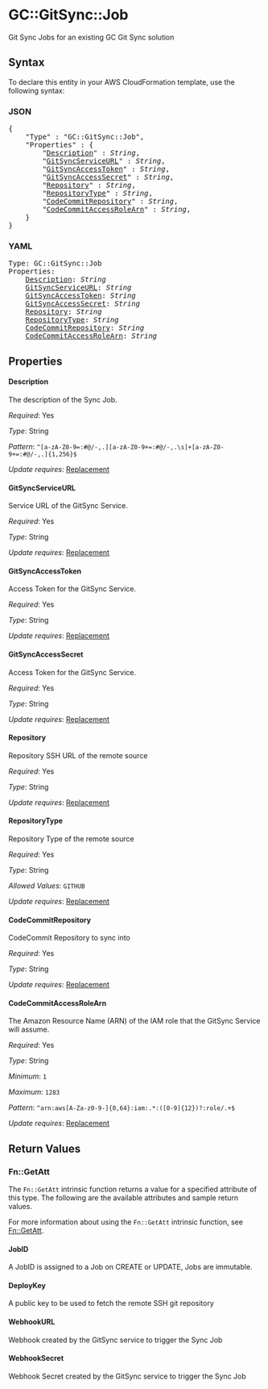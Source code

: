 # GC::GitSync::Job

Git Sync Jobs for an existing GC Git Sync solution

## Syntax

To declare this entity in your AWS CloudFormation template, use the following syntax:

### JSON

<pre>
{
    "Type" : "GC::GitSync::Job",
    "Properties" : {
        "<a href="#description" title="Description">Description</a>" : <i>String</i>,
        "<a href="#gitsyncserviceurl" title="GitSyncServiceURL">GitSyncServiceURL</a>" : <i>String</i>,
        "<a href="#gitsyncaccesstoken" title="GitSyncAccessToken">GitSyncAccessToken</a>" : <i>String</i>,
        "<a href="#gitsyncaccesssecret" title="GitSyncAccessSecret">GitSyncAccessSecret</a>" : <i>String</i>,
        "<a href="#repository" title="Repository">Repository</a>" : <i>String</i>,
        "<a href="#repositorytype" title="RepositoryType">RepositoryType</a>" : <i>String</i>,
        "<a href="#codecommitrepository" title="CodeCommitRepository">CodeCommitRepository</a>" : <i>String</i>,
        "<a href="#codecommitaccessrolearn" title="CodeCommitAccessRoleArn">CodeCommitAccessRoleArn</a>" : <i>String</i>,
    }
}
</pre>

### YAML

<pre>
Type: GC::GitSync::Job
Properties:
    <a href="#description" title="Description">Description</a>: <i>String</i>
    <a href="#gitsyncserviceurl" title="GitSyncServiceURL">GitSyncServiceURL</a>: <i>String</i>
    <a href="#gitsyncaccesstoken" title="GitSyncAccessToken">GitSyncAccessToken</a>: <i>String</i>
    <a href="#gitsyncaccesssecret" title="GitSyncAccessSecret">GitSyncAccessSecret</a>: <i>String</i>
    <a href="#repository" title="Repository">Repository</a>: <i>String</i>
    <a href="#repositorytype" title="RepositoryType">RepositoryType</a>: <i>String</i>
    <a href="#codecommitrepository" title="CodeCommitRepository">CodeCommitRepository</a>: <i>String</i>
    <a href="#codecommitaccessrolearn" title="CodeCommitAccessRoleArn">CodeCommitAccessRoleArn</a>: <i>String</i>
</pre>

## Properties

#### Description

The description of the Sync Job.

_Required_: Yes

_Type_: String

_Pattern_: <code>^[a-zA-Z0-9=:#@/\-,.][a-zA-Z0-9+=:#@/\-,.\s]+[a-zA-Z0-9+=:#@/\-,.]{1,256}$</code>

_Update requires_: [Replacement](https://docs.aws.amazon.com/AWSCloudFormation/latest/UserGuide/using-cfn-updating-stacks-update-behaviors.html#update-replacement)

#### GitSyncServiceURL

Service URL of the GitSync Service.

_Required_: Yes

_Type_: String

_Update requires_: [Replacement](https://docs.aws.amazon.com/AWSCloudFormation/latest/UserGuide/using-cfn-updating-stacks-update-behaviors.html#update-replacement)

#### GitSyncAccessToken

Access Token for the GitSync Service.

_Required_: Yes

_Type_: String

_Update requires_: [Replacement](https://docs.aws.amazon.com/AWSCloudFormation/latest/UserGuide/using-cfn-updating-stacks-update-behaviors.html#update-replacement)

#### GitSyncAccessSecret

Access Token for the GitSync Service.

_Required_: Yes

_Type_: String

_Update requires_: [Replacement](https://docs.aws.amazon.com/AWSCloudFormation/latest/UserGuide/using-cfn-updating-stacks-update-behaviors.html#update-replacement)

#### Repository

Repository SSH URL of the remote source

_Required_: Yes

_Type_: String

_Update requires_: [Replacement](https://docs.aws.amazon.com/AWSCloudFormation/latest/UserGuide/using-cfn-updating-stacks-update-behaviors.html#update-replacement)

#### RepositoryType

Repository Type of the remote source

_Required_: Yes

_Type_: String

_Allowed Values_: <code>GITHUB</code>

_Update requires_: [Replacement](https://docs.aws.amazon.com/AWSCloudFormation/latest/UserGuide/using-cfn-updating-stacks-update-behaviors.html#update-replacement)

#### CodeCommitRepository

CodeCommit Repository to sync into

_Required_: Yes

_Type_: String

_Update requires_: [Replacement](https://docs.aws.amazon.com/AWSCloudFormation/latest/UserGuide/using-cfn-updating-stacks-update-behaviors.html#update-replacement)

#### CodeCommitAccessRoleArn

The Amazon Resource Name (ARN) of the IAM role that the GitSync Service will assume.

_Required_: Yes

_Type_: String

_Minimum_: <code>1</code>

_Maximum_: <code>1283</code>

_Pattern_: <code>^arn:aws[A-Za-z0-9-]{0,64}:iam:.*:([0-9]{12})?:role/.+$</code>

_Update requires_: [Replacement](https://docs.aws.amazon.com/AWSCloudFormation/latest/UserGuide/using-cfn-updating-stacks-update-behaviors.html#update-replacement)

## Return Values

### Fn::GetAtt

The `Fn::GetAtt` intrinsic function returns a value for a specified attribute of this type. The following are the available attributes and sample return values.

For more information about using the `Fn::GetAtt` intrinsic function, see [Fn::GetAtt](https://docs.aws.amazon.com/AWSCloudFormation/latest/UserGuide/intrinsic-function-reference-getatt.html).

#### JobID

A JobID is assigned to a Job on CREATE or UPDATE, Jobs are immutable.

#### DeployKey

A public key to be used to fetch the remote SSH git repository

#### WebhookURL

Webhook created by the GitSync service to trigger the Sync Job

#### WebhookSecret

Webhook Secret created by the GitSync service to trigger the Sync Job

